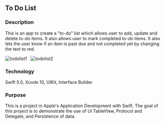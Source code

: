 ## To Do List

### Description

This is an app to create a "to-do" list which allows user to add, update and delete to-do items. It also allows user to mark completed to-do items. It also lets the user know if an item is past due and not completed yet by changing the text to red.

![todolist1](https://user-images.githubusercontent.com/44620966/55592759-2477f000-56ff-11e9-87e6-b8c325089cad.png) &nbsp;
![todolist2](https://user-images.githubusercontent.com/44620966/55592762-2641b380-56ff-11e9-8e3a-529ebf148851.png)

### Technology

Swift 5.0, Xcode 10, UIKit, Interface Builder

### Purpose

This is a project in Apple's Application Development with Swift. The goal of this project is to demonstrate the use of UI TableView, Protocol and Delegate, and Persistence of data.
